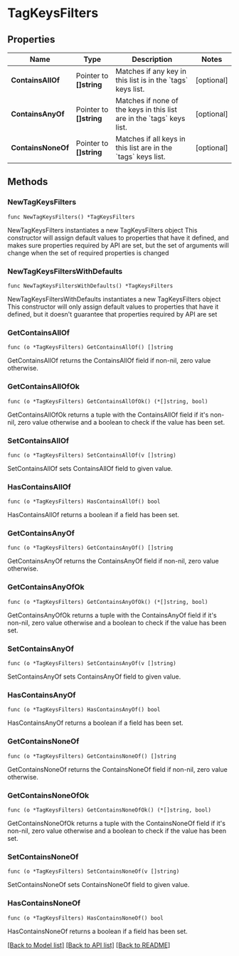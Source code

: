 # TagKeysFilters

## Properties

Name | Type | Description | Notes
------------ | ------------- | ------------- | -------------
**ContainsAllOf** | Pointer to **[]string** | Matches if any key in this list is in the &#x60;tags&#x60; keys list. | [optional] 
**ContainsAnyOf** | Pointer to **[]string** | Matches if none of the keys in this list are in the &#x60;tags&#x60; keys list. | [optional] 
**ContainsNoneOf** | Pointer to **[]string** | Matches if all keys in this list are in the &#x60;tags&#x60; keys list. | [optional] 

## Methods

### NewTagKeysFilters

`func NewTagKeysFilters() *TagKeysFilters`

NewTagKeysFilters instantiates a new TagKeysFilters object
This constructor will assign default values to properties that have it defined,
and makes sure properties required by API are set, but the set of arguments
will change when the set of required properties is changed

### NewTagKeysFiltersWithDefaults

`func NewTagKeysFiltersWithDefaults() *TagKeysFilters`

NewTagKeysFiltersWithDefaults instantiates a new TagKeysFilters object
This constructor will only assign default values to properties that have it defined,
but it doesn't guarantee that properties required by API are set

### GetContainsAllOf

`func (o *TagKeysFilters) GetContainsAllOf() []string`

GetContainsAllOf returns the ContainsAllOf field if non-nil, zero value otherwise.

### GetContainsAllOfOk

`func (o *TagKeysFilters) GetContainsAllOfOk() (*[]string, bool)`

GetContainsAllOfOk returns a tuple with the ContainsAllOf field if it's non-nil, zero value otherwise
and a boolean to check if the value has been set.

### SetContainsAllOf

`func (o *TagKeysFilters) SetContainsAllOf(v []string)`

SetContainsAllOf sets ContainsAllOf field to given value.

### HasContainsAllOf

`func (o *TagKeysFilters) HasContainsAllOf() bool`

HasContainsAllOf returns a boolean if a field has been set.

### GetContainsAnyOf

`func (o *TagKeysFilters) GetContainsAnyOf() []string`

GetContainsAnyOf returns the ContainsAnyOf field if non-nil, zero value otherwise.

### GetContainsAnyOfOk

`func (o *TagKeysFilters) GetContainsAnyOfOk() (*[]string, bool)`

GetContainsAnyOfOk returns a tuple with the ContainsAnyOf field if it's non-nil, zero value otherwise
and a boolean to check if the value has been set.

### SetContainsAnyOf

`func (o *TagKeysFilters) SetContainsAnyOf(v []string)`

SetContainsAnyOf sets ContainsAnyOf field to given value.

### HasContainsAnyOf

`func (o *TagKeysFilters) HasContainsAnyOf() bool`

HasContainsAnyOf returns a boolean if a field has been set.

### GetContainsNoneOf

`func (o *TagKeysFilters) GetContainsNoneOf() []string`

GetContainsNoneOf returns the ContainsNoneOf field if non-nil, zero value otherwise.

### GetContainsNoneOfOk

`func (o *TagKeysFilters) GetContainsNoneOfOk() (*[]string, bool)`

GetContainsNoneOfOk returns a tuple with the ContainsNoneOf field if it's non-nil, zero value otherwise
and a boolean to check if the value has been set.

### SetContainsNoneOf

`func (o *TagKeysFilters) SetContainsNoneOf(v []string)`

SetContainsNoneOf sets ContainsNoneOf field to given value.

### HasContainsNoneOf

`func (o *TagKeysFilters) HasContainsNoneOf() bool`

HasContainsNoneOf returns a boolean if a field has been set.


[[Back to Model list]](../README.md#documentation-for-models) [[Back to API list]](../README.md#documentation-for-api-endpoints) [[Back to README]](../README.md)


